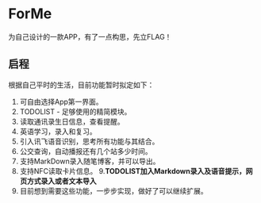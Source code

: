 # ForMe
为自己设计的一款APP，有了一点构思，先立FLAG！

## 启程
根据自己平时的生活，目前功能暂时拟定如下：

1. 可自由选择App第一界面。
2. TODOLIST - 足够使用的精简模块。
3. 读取通讯录生日信息，查看提醒。
4. 英语学习，录入和复习。
5. 引入讯飞语音识别，思考所有功能与其结合。
6. 公交查询，自动播报还有几个站多少时间。
7. 支持MarkDown录入随笔博客，并可以导出。
8. 支持NFC读取卡片信息。
9.**TODOLIST加入Markdown录入及语音提示，网页方式录入或者文本导入**
10. 目前想到需要这些功能，一步步实现，做好了可以继续扩展。

